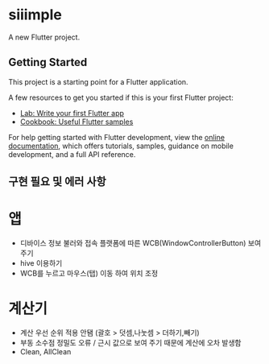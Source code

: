 # siiimple

A new Flutter project.

## Getting Started

This project is a starting point for a Flutter application.

A few resources to get you started if this is your first Flutter project:

- [Lab: Write your first Flutter app](https://docs.flutter.dev/get-started/codelab)
- [Cookbook: Useful Flutter samples](https://docs.flutter.dev/cookbook)

For help getting started with Flutter development, view the
[online documentation](https://docs.flutter.dev/), which offers tutorials,
samples, guidance on mobile development, and a full API reference.

## 구현 필요 및 에러 사항 ##
# 앱
- 디바이스 정보 불러와 접속 플랫폼에 따른 WCB(WindowControllerButton) 보여주기
- hive 이용하기
- WCB를 누르고 마우스(탭) 이동 하여 위치 조정 

# 계산기
- 계산 우선 순위 적용 안됌 (괄호 > 덧셈,나눗셈 > 더하기,빼기)
- 부동 소수점 정밀도 오류 / 근시 값으로 보여 주기 때문에 계산에 오차 발생함
- Clean, AllClean

